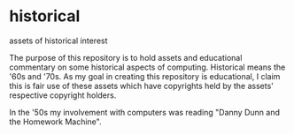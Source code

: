 # historical

assets of historical interest

The purpose of this repository is to hold assets and educational commentary on some historical aspects of computing. Historical means the '60s and '70s.
As my goal in creating this repository is educational, I claim this is fair use of these assets which have copyrights held by the assets' respective copyright holders.

In the '50s my involvement with computers was reading "Danny Dunn and the Homework Machine".

